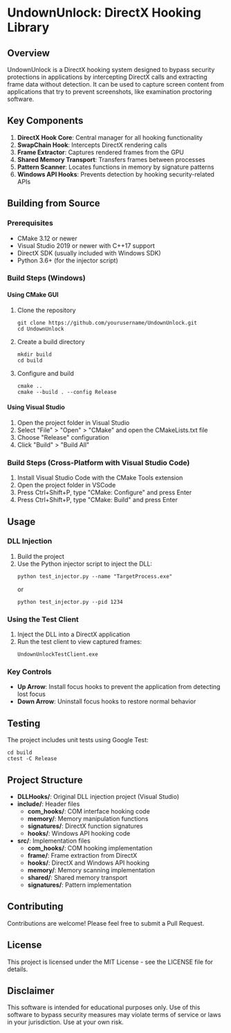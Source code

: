 # UndownUnlock: DirectX Hooking Library

## Overview
UndownUnlock is a DirectX hooking system designed to bypass security protections in applications by intercepting DirectX calls and extracting frame data without detection. It can be used to capture screen content from applications that try to prevent screenshots, like examination proctoring software.

## Key Components
1. **DirectX Hook Core**: Central manager for all hooking functionality
2. **SwapChain Hook**: Intercepts DirectX rendering calls
3. **Frame Extractor**: Captures rendered frames from the GPU
4. **Shared Memory Transport**: Transfers frames between processes
5. **Pattern Scanner**: Locates functions in memory by signature patterns
6. **Windows API Hooks**: Prevents detection by hooking security-related APIs

## Building from Source

### Prerequisites
- CMake 3.12 or newer
- Visual Studio 2019 or newer with C++17 support
- DirectX SDK (usually included with Windows SDK)
- Python 3.6+ (for the injector script)

### Build Steps (Windows)

#### Using CMake GUI
1. Clone the repository
   ```
   git clone https://github.com/yourusername/UndownUnlock.git
   cd UndownUnlock
   ```

2. Create a build directory
   ```
   mkdir build
   cd build
   ```

3. Configure and build
   ```
   cmake ..
   cmake --build . --config Release
   ```

#### Using Visual Studio
1. Open the project folder in Visual Studio
2. Select "File" > "Open" > "CMake" and open the CMakeLists.txt file
3. Choose "Release" configuration
4. Click "Build" > "Build All"

### Build Steps (Cross-Platform with Visual Studio Code)
1. Install Visual Studio Code with the CMake Tools extension
2. Open the project folder in VSCode
3. Press Ctrl+Shift+P, type "CMake: Configure" and press Enter
4. Press Ctrl+Shift+P, type "CMake: Build" and press Enter

## Usage

### DLL Injection
1. Build the project
2. Use the Python injector script to inject the DLL:
   ```
   python test_injector.py --name "TargetProcess.exe"
   ```
   or
   ```
   python test_injector.py --pid 1234
   ```

### Using the Test Client
1. Inject the DLL into a DirectX application
2. Run the test client to view captured frames:
   ```
   UndownUnlockTestClient.exe
   ```

### Key Controls
- **Up Arrow**: Install focus hooks to prevent the application from detecting lost focus
- **Down Arrow**: Uninstall focus hooks to restore normal behavior

## Testing
The project includes unit tests using Google Test:

```
cd build
ctest -C Release
```

## Project Structure
- **DLLHooks/**: Original DLL injection project (Visual Studio)
- **include/**: Header files
  - **com_hooks/**: COM interface hooking code
  - **memory/**: Memory manipulation functions
  - **signatures/**: DirectX function signatures
  - **hooks/**: Windows API hooking code
- **src/**: Implementation files
  - **com_hooks/**: COM hooking implementation
  - **frame/**: Frame extraction from DirectX
  - **hooks/**: DirectX and Windows API hooking
  - **memory/**: Memory scanning implementation
  - **shared/**: Shared memory transport
  - **signatures/**: Pattern implementation

## Contributing
Contributions are welcome! Please feel free to submit a Pull Request.

## License
This project is licensed under the MIT License - see the LICENSE file for details.

## Disclaimer
This software is intended for educational purposes only. Use of this software to bypass security measures may violate terms of service or laws in your jurisdiction. Use at your own risk.
